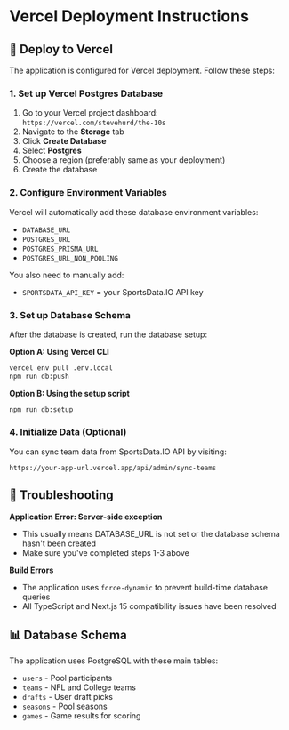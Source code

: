 # Vercel Deployment Instructions

## 🚀 Deploy to Vercel

The application is configured for Vercel deployment. Follow these steps:

### 1. Set up Vercel Postgres Database

1. Go to your Vercel project dashboard: `https://vercel.com/stevehurd/the-10s`
2. Navigate to the **Storage** tab
3. Click **Create Database**
4. Select **Postgres**
5. Choose a region (preferably same as your deployment)
6. Create the database

### 2. Configure Environment Variables

Vercel will automatically add these database environment variables:
- `DATABASE_URL`
- `POSTGRES_URL` 
- `POSTGRES_PRISMA_URL`
- `POSTGRES_URL_NON_POOLING`

You also need to manually add:
- `SPORTSDATA_API_KEY` = your SportsData.IO API key

### 3. Set up Database Schema

After the database is created, run the database setup:

**Option A: Using Vercel CLI**
```bash
vercel env pull .env.local
npm run db:push
```

**Option B: Using the setup script**
```bash
npm run db:setup
```

### 4. Initialize Data (Optional)

You can sync team data from SportsData.IO API by visiting:
```
https://your-app-url.vercel.app/api/admin/sync-teams
```

## 🔧 Troubleshooting

**Application Error: Server-side exception**
- This usually means DATABASE_URL is not set or the database schema hasn't been created
- Make sure you've completed steps 1-3 above

**Build Errors**
- The application uses `force-dynamic` to prevent build-time database queries
- All TypeScript and Next.js 15 compatibility issues have been resolved

## 📊 Database Schema

The application uses PostgreSQL with these main tables:
- `users` - Pool participants
- `teams` - NFL and College teams
- `drafts` - User draft picks
- `seasons` - Pool seasons
- `games` - Game results for scoring